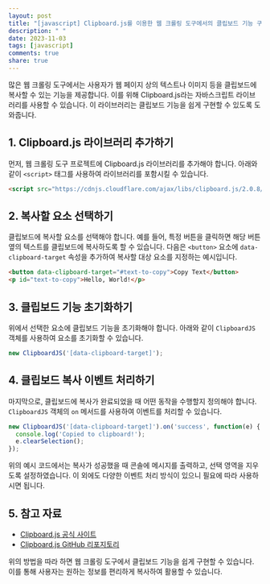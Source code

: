 ```yaml
---
layout: post
title: "[javascript] Clipboard.js를 이용한 웹 크롤링 도구에서의 클립보드 기능 구현 방법"
description: " "
date: 2023-11-03
tags: [javascript]
comments: true
share: true
---
```


많은 웹 크롤링 도구에서는 사용자가 웹 페이지 상의 텍스트나 이미지 등을 클립보드에 복사할 수 있는 기능을 제공합니다. 이를 위해 Clipboard.js라는 자바스크립트 라이브러리를 사용할 수 있습니다. 이 라이브러리는 클립보드 기능을 쉽게 구현할 수 있도록 도와줍니다.

## 1. Clipboard.js 라이브러리 추가하기

먼저, 웹 크롤링 도구 프로젝트에 Clipboard.js 라이브러리를 추가해야 합니다. 아래와 같이 `<script>` 태그를 사용하여 라이브러리를 포함시킬 수 있습니다.

```html
<script src="https://cdnjs.cloudflare.com/ajax/libs/clipboard.js/2.0.8/clipboard.min.js"></script>
```

## 2. 복사할 요소 선택하기

클립보드에 복사할 요소를 선택해야 합니다. 예를 들어, 특정 버튼을 클릭하면 해당 버튼 옆의 텍스트를 클립보드에 복사하도록 할 수 있습니다. 다음은 `<button>` 요소에 `data-clipboard-target` 속성을 추가하여 복사할 대상 요소를 지정하는 예시입니다.

```html
<button data-clipboard-target="#text-to-copy">Copy Text</button>
<p id="text-to-copy">Hello, World!</p>
```

## 3. 클립보드 기능 초기화하기

위에서 선택한 요소에 클립보드 기능을 초기화해야 합니다. 아래와 같이 `ClipboardJS` 객체를 사용하여 요소를 초기화할 수 있습니다.

```javascript
new ClipboardJS('[data-clipboard-target]');
```

## 4. 클립보드 복사 이벤트 처리하기

마지막으로, 클립보드에 복사가 완료되었을 때 어떤 동작을 수행할지 정의해야 합니다. `ClipboardJS` 객체의 `on` 메서드를 사용하여 이벤트를 처리할 수 있습니다.

```javascript
new ClipboardJS('[data-clipboard-target]').on('success', function(e) {
  console.log('Copied to clipboard!');
  e.clearSelection();
});
```

위의 예시 코드에서는 복사가 성공했을 때 콘솔에 메시지를 출력하고, 선택 영역을 지우도록 설정하였습니다. 이 외에도 다양한 이벤트 처리 방식이 있으니 필요에 따라 사용하시면 됩니다.

## 5. 참고 자료

- [Clipboard.js 공식 사이트](https://clipboardjs.com/)
- [Clipboard.js GitHub 리포지토리](https://github.com/zenorocha/clipboard.js)

위의 방법을 따라 하면 웹 크롤링 도구에서 클립보드 기능을 쉽게 구현할 수 있습니다. 이를 통해 사용자는 원하는 정보를 편리하게 복사하여 활용할 수 있습니다.